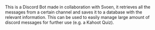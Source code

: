 This is a Discord Bot made in collaboration with Svoen, it retrieves all the messages from a certain channel and saves it to a database with the relevant information. This can be used to easily manage large amount of discord messages for further use (e.g. a Kahoot Quiz).
